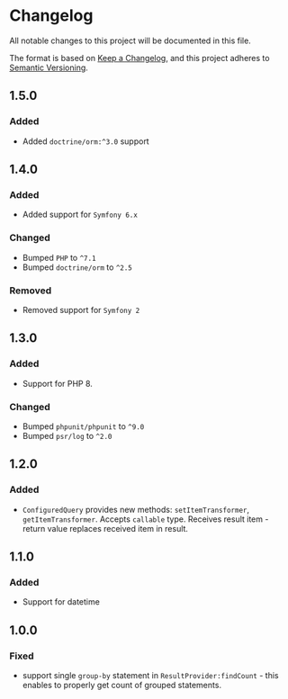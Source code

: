 # Changelog
All notable changes to this project will be documented in this file.

The format is based on [Keep a Changelog](https://keepachangelog.com/en/1.0.0/),
and this project adheres to [Semantic Versioning](https://semver.org/spec/v2.0.0.html).

## 1.5.0
### Added
- Added `doctrine/orm:^3.0` support

## 1.4.0
### Added
- Added support for `Symfony 6.x`

### Changed
- Bumped `PHP` to `^7.1`
- Bumped `doctrine/orm` to `^2.5`

### Removed
- Removed support for `Symfony 2`

## 1.3.0
### Added
- Support for PHP 8.

### Changed
- Bumped `phpunit/phpunit` to `^9.0`
- Bumped `psr/log` to `^2.0`

## 1.2.0
### Added
- `ConfiguredQuery` provides new methods: `setItemTransformer`, `getItemTransformer`.
Accepts `callable` type. Receives result item - return value replaces received item in result.

## 1.1.0
### Added
- Support for datetime

## 1.0.0
### Fixed
- support single `group-by` statement in `ResultProvider:findCount` - this enables to properly get count of grouped statements. 

